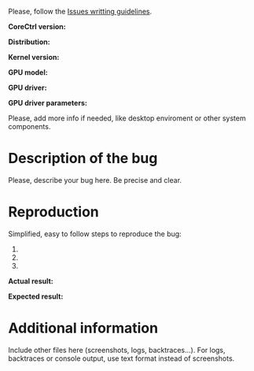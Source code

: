 Please, follow the [Issues writting guidelines](CONTRIBUTING.md#Issues-writting-guidelines).

**CoreCtrl version:**

**Distribution:**

**Kernel version:**

**GPU model:**

**GPU driver:**

**GPU driver parameters:**

Please, add more info if needed, like desktop enviroment or other system components.

# Description of the bug

Please, describe your bug here. Be precise and clear.

# Reproduction

Simplified, easy to follow steps to reproduce the bug:

1.
2.
3.

**Actual result:**

**Expected result:**

# Additional information

Include other files here (screenshots, logs, backtraces...). For logs, backtraces or console output, use text format instead of screenshots.
